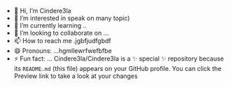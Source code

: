 - 👋 Hi, I’m Cindere3la
- 👀 I’m interested in speak on many topic)
- 🌱 I’m currently learning ..
- 💞️ I’m looking to collaborate on ...
- 📫 How to reach me .jgbfjudfgbdf
- 😄 Pronouns: ...hgmllewrfwefbfbe
- ⚡ Fun fact: ...
Cindere3la/Cindere3la is a ✨ special ✨ repository because its `README.md` (this file) appears on your GitHub profile.
You can click the Preview link to take a look at your changes
